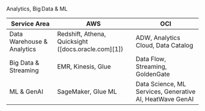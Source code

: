 Analytics, Big Data & ML

| Service Area               | AWS                                                 | OCI                                                       |
| -------------------------- | --------------------------------------------------- | --------------------------------------------------------- |
| Data Warehouse & Analytics | Redshift, Athena, Quicksight ([docs.oracle.com][1]) | ADW, Analytics Cloud, Data Catalog                        |
| Big Data & Streaming       | EMR, Kinesis, Glue                                  | Data Flow, Streaming, GoldenGate                          |
| ML & GenAI                 | SageMaker, Glue ML                                  | Data Science, ML Services, Generative AI, HeatWave GenAI  |

